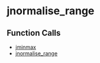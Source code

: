 # jnormalise_range

## Function Calls
- [jminmax](CSD/kCSD/ica/kCsd1D_ICA/STICA_UTIL/jminmax.md)
- [jnormalise_range](CSD/kCSD/ica/kCsd1D_ICA/STICA_UTIL/jnormalise_range.md)
